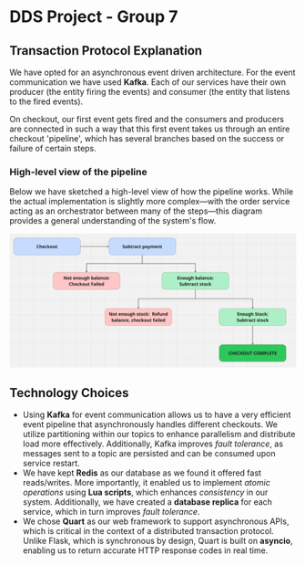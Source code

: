 # DDS Project - Group 7

## Transaction Protocol Explanation
We have opted for an asynchronous event driven architecture. 
For the event communication we have used **Kafka**. Each of our services have their 
own producer (the entity firing the events) and consumer (the entity that listens 
to the fired events).   

On checkout, our first event gets fired and the consumers and producers are connected 
in such a way that this first event takes us through an entire checkout 'pipeline',
which has several branches based on the success or failure of certain steps.

### High-level view of the pipeline
Below we have sketched a high-level view of how the pipeline works. While the actual implementation 
is slightly more complex—with the order service acting as an orchestrator between many of the 
steps—this diagram provides a general understanding of the system's flow.

<img src="checkout-highlevel.png" alt="img.png" width="1000"/>

[//]: # (![img.png]&#40;checkout-highlevel.png&#41;)

## Technology Choices
- Using **Kafka** for event communication allows us to have a very efficient event pipeline
that asynchronously handles different checkouts. We utilize partitioning within our topics to 
enhance parallelism and distribute load more effectively. Additionally, Kafka improves _fault tolerance_,
as messages sent to a topic are persisted and can be consumed upon service restart.
- We have kept **Redis** as our database as we found it offered fast reads/writes. More importantly, it
enabled us to implement _atomic operations_ using **Lua scripts**, which enhances _consistency_ in our system.
Additionally, we have created a **database replica** for each service, which in turn improves _fault tolerance_. 
- We chose **Quart** as our web framework to support asynchronous APIs, which is critical in the context of a 
distributed transaction protocol. Unlike Flask, which is synchronous by design, Quart is built on **asyncio**,
enabling us to return accurate HTTP response codes in real time.

[//]: # (# Web-scale Data Management Project Template)

[//]: # ()
[//]: # (Basic project structure with Python's Flask and Redis. )

[//]: # (**You are free to use any web framework in any language and any database you like for this project.**)

[//]: # ()
[//]: # (### Project structure)

[//]: # ()
[//]: # (* `env`)

[//]: # (    Folder containing the Redis env variables for the docker-compose deployment)

[//]: # (    )
[//]: # (* `helm-config` )

[//]: # (   Helm chart values for Redis and ingress-nginx)

[//]: # (        )
[//]: # (* `k8s`)

[//]: # (    Folder containing the kubernetes deployments, apps and services for the ingress, order, payment and stock services.)

[//]: # (    )
[//]: # (* `order`)

[//]: # (    Folder containing the order application logic and dockerfile. )

[//]: # (    )
[//]: # (* `payment`)

[//]: # (    Folder containing the payment application logic and dockerfile. )

[//]: # ()
[//]: # (* `stock`)

[//]: # (    Folder containing the stock application logic and dockerfile. )

[//]: # ()
[//]: # (* `test`)

[//]: # (    Folder containing some basic correctness tests for the entire system. &#40;Feel free to enhance them&#41;)

[//]: # ()
[//]: # (### Deployment types:)

[//]: # ()
[//]: # (#### docker-compose &#40;local development&#41;)

[//]: # ()
[//]: # (After coding the REST endpoint logic run `docker-compose up --build` in the base folder to test if your logic is correct)

[//]: # (&#40;you can use the provided tests in the `\test` folder and change them as you wish&#41;. )

[//]: # ()
[//]: # (***Requirements:*** You need to have docker and docker-compose installed on your machine. )

[//]: # ()
[//]: # (K8s is also possible, but we do not require it as part of your submission. )

[//]: # ()
[//]: # (#### minikube &#40;local k8s cluster&#41;)

[//]: # ()
[//]: # (This setup is for local k8s testing to see if your k8s config works before deploying to the cloud. )

[//]: # (First deploy your database using helm by running the `deploy-charts-minicube.sh` file &#40;in this example the DB is Redis )

[//]: # (but you can find any database you want in https://artifacthub.io/ and adapt the script&#41;. Then adapt the k8s configuration files in the)

[//]: # (`\k8s` folder to mach your system and then run `kubectl apply -f .` in the k8s folder. )

[//]: # ()
[//]: # (***Requirements:*** You need to have minikube &#40;with ingress enabled&#41; and helm installed on your machine.)

[//]: # ()
[//]: # (#### kubernetes cluster &#40;managed k8s cluster in the cloud&#41;)

[//]: # ()
[//]: # (Similarly to the `minikube` deployment but run the `deploy-charts-cluster.sh` in the helm step to also install an ingress to the cluster. )

[//]: # ()
[//]: # (***Requirements:*** You need to have access to kubectl of a k8s cluster.)
